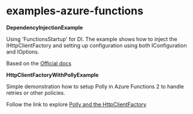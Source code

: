 # examples-azure-functions
**DependencyInjectionExample**

Using 'FunctionsStartup' for DI. The example shows how to inject the IHttpClientFactory and setting up configuration using both IConfiguration and IOptions.

Based on the [Official docs](https://docs.microsoft.com/en-us/azure/azure-functions/functions-dotnet-dependency-injection)

**HttpClientFactoryWithPollyExample**

Simple demonstration how to setup Polly in Azure Functions 2 to handle retries or other policies.

Follow the link to explore [Polly and the HttpClientFactory](https://github.com/App-vNext/Polly/wiki/Polly-and-HttpClientFactory)
